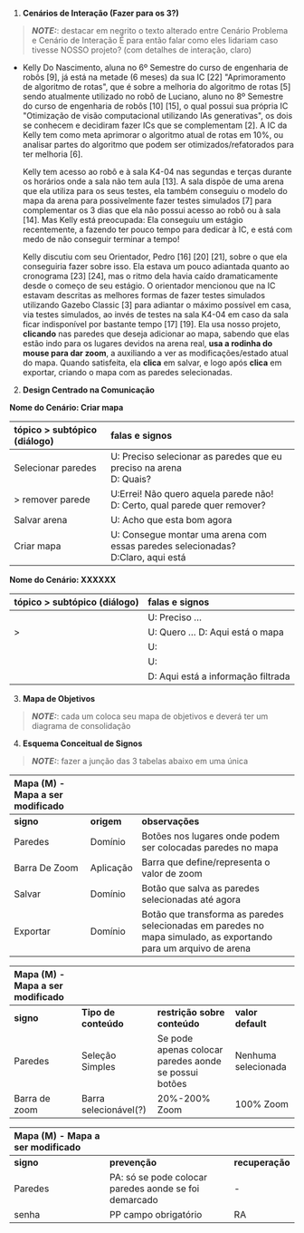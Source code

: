 
1) **Cenários de Interação (Fazer para os 3?)**
> **_NOTE:_**: destacar em negrito o texto alterado entre Cenário Problema e Cenário de Interação
É para então falar como eles lidariam caso tivesse NOSSO projeto? (com detalhes de interação, claro)
- Kelly Do Nascimento, aluna no 6⁠º Semestre do curso de engenharia de robôs [9], já está na metade (6 meses) da sua IC [22] "Aprimoramento de algoritmo de rotas", que é sobre a melhoria do algoritmo de rotas [5] sendo atualmente utilizado no robô de Luciano, aluno no 8⁠º Semestre do curso de engenharia de robôs [10] [15], o qual possui sua própria IC "Otimização de visão computacional utilizando IAs generativas", os dois se conhecem e decidiram fazer ICs que se complementam [2]. A IC da Kelly tem como meta aprimorar o algoritmo atual de rotas em 10%, ou analisar partes do algoritmo que podem ser otimizados/refatorados para ter melhoria [6].

  Kelly tem acesso ao robô e à sala K4-04 nas segundas e terças durante os horários onde a sala não tem aula [13]. A sala dispõe de uma arena que ela utiliza para os seus testes, ela também conseguiu o modelo do mapa da arena para possivelmente fazer testes simulados [7] para complementar os 3 dias que ela não possui acesso ao robô ou à sala [14]. Mas Kelly está preocupada: Ela conseguiu um estágio recentemente, a fazendo ter pouco tempo para dedicar à IC, e está com medo de não conseguir terminar a tempo!

  Kelly discutiu com seu Orientador, Pedro [16] [20] [21], sobre o que ela conseguiria fazer sobre isso. Ela estava um pouco adiantada quanto ao cronograma [23] [24], mas o ritmo dela havia caído dramaticamente desde o começo de seu estágio. O orientador mencionou que na IC estavam descritas as melhores formas de fazer testes simulados utilizando Gazebo Classic [3] para adiantar o máximo possível em casa, via testes simulados, ao invés de testes na sala K4-04 em caso da sala ficar indisponível por bastante tempo [17] [19]. Ela usa nosso projeto, __clicando__ nas paredes que deseja adicionar ao mapa, sabendo que elas estão indo para os lugares devidos na arena real, __usa a rodinha do mouse para dar zoom__, a auxiliando a ver as modificações/estado atual do mapa. Quando satisfeita, ela __clica__ em salvar, e logo após __clica__ em exportar, criando o mapa com as paredes selecionadas.

2) **Design Centrado na Comunicação**

**Nome do Cenário: Criar mapa**

| tópico \> subtópico (diálogo) | falas e signos |
| :---- | :---- |
| Selecionar paredes | U: Preciso selecionar as paredes que eu preciso na arena<br>D: Quais? |
| > remover parede | U:Errei! Não quero aquela parede não!<br>D: Certo, qual parede quer remover? |
|  Salvar arena | U: Acho que esta bom agora |
| Criar mapa | U: Consegue montar uma arena com essas paredes selecionadas?<br>D:Claro, aqui está |


**Nome do Cenário: XXXXXX**

| tópico \> subtópico (diálogo) | falas e signos |
| :---- | :---- |
|  | U: Preciso … |
| \>  | U: Quero … D: Aqui está o mapa |
|  | U:  |
|  | U:  |
|  | D: Aqui está a informação filtrada |

3) **Mapa de Objetivos**
> **_NOTE:_**: cada um coloca seu mapa de objetivos e deverá ter um diagrama de consolidação

4) **Esquema Conceitual de Signos**

> **_NOTE:_**: fazer a junção das 3 tabelas abaixo em uma única

| Mapa (M) \- Mapa a ser modificado |  |  |
| :---- | :---- | :---- |
| **signo** | **origem** | **observações** |
| Paredes | Domínio | Botões nos lugares onde podem ser colocadas paredes no mapa |
| Barra De Zoom | Aplicação | Barra que define/representa o valor de zoom |
| Salvar | Domínio | Botão que salva as paredes selecionadas até agora |
| Exportar | Domínio | Botão que transforma as paredes selecionadas em paredes no mapa simulado, as exportando para um arquivo de arena |

| Mapa (M) \- Mapa a ser modificado |  |  |  |
| :---- | :---- | :---- | :---- |
| **signo** | **Tipo de conteúdo** | **restrição sobre conteúdo** | **valor default** |
| Paredes | Seleção Simples | Se pode apenas colocar paredes aonde se possui botões | Nenhuma selecionada |
| Barra de zoom | Barra selecionável(?) | 20%-200% Zoom | 100% Zoom |

| Mapa (M) \- Mapa a ser modificado |  |  |
| :---- | :---- | :---- |
| **signo** | **prevenção** | **recuperação** |
| Paredes | PA: só se pode colocar paredes aonde se foi demarcado | - |
| senha | PP campo obrigatório  | RA |







